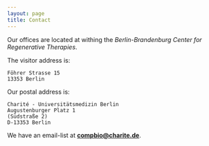 ```yaml
---
layout: page
title: Contact
---
```


Our offices are located at withing the *Berlin-Brandenburg Center for 
Regenerative Therapies*.

The visitor address is:

    Föhrer Strasse 15 
    13353 Berlin

Our postal address is:

    Charité - Universitätsmedizin Berlin
    Augustenburger Platz 1
    (Südstraße 2)
    D-13353 Berlin

We have an email-list at **compbio@charite.de**.

    
